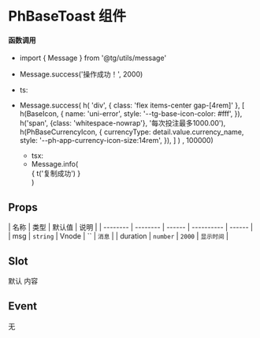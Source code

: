 # PhBaseToast 组件

#### 函数调用

- import { Message } from '@tg/utils/message'
- Message.success('操作成功！', 2000)

- ts:
- Message.success(
  h(
  'div',
  { class: 'flex items-center gap-[4rem]' },
  [
  h(BaseIcon, {
  name: 'uni-error',
  style: '--tg-base-icon-color: #fff',
  }),
  h('span', {class: 'whitespace-nowrap'}, '每次投注最多1000.00'),
  h(PhBaseCurrencyIcon, {
  currencyType: detail.value.currency_name,
  style: '--ph-app-currency-icon-size:14rem',
  }),
  ]
  )
  , 100000)
  - tsx:
  - Message.info(
      <div class="flex items-center gap-[4rem]">
        <BaseIcon name="uni-copy" style="--tg-base-icon-color: #fff"/>
        <span>{ t('复制成功') }</span>
        <PhBaseCurrencyIcon currency-type={detail.value.currency_name as EnumCurrencyKey} style="--ph-app-currency-icon-size:14rem" />
      </div>
    )

## Props

| 名称     | 类型     | 默认值 | 说明       |
| -------- | -------- | ------ | ---------- | ------ |
| msg      | `string` | Vnode  | ``         | `消息` |
| duration | `number` | `2000` | `显示时间` |

## Slot

默认 内容

## Event

无

